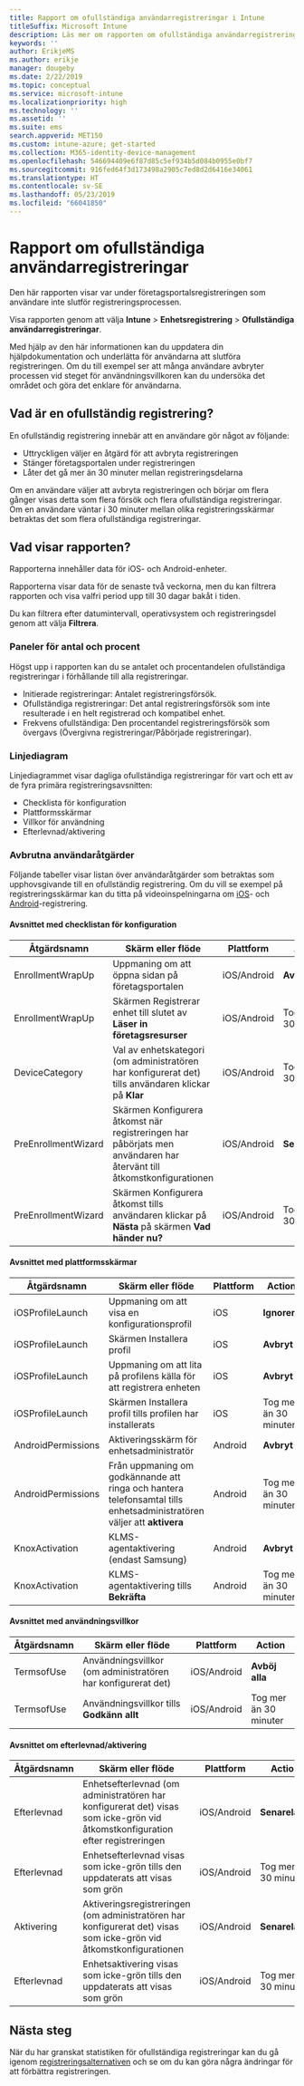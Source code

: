 ```yaml
---
title: Rapport om ofullständiga användarregistreringar i Intune
titleSuffix: Microsoft Intune
description: Läs mer om rapporten om ofullständiga användarregistreringar.
keywords: ''
author: ErikjeMS
ms.author: erikje
manager: dougeby
ms.date: 2/22/2019
ms.topic: conceptual
ms.service: microsoft-intune
ms.localizationpriority: high
ms.technology: ''
ms.assetid: ''
ms.suite: ems
search.appverid: MET150
ms.custom: intune-azure; get-started
ms.collection: M365-identity-device-management
ms.openlocfilehash: 546694409e6f87d85c5ef934b5d084b0955e0bf7
ms.sourcegitcommit: 916fed64f3d173498a2905c7ed8d2d6416e34061
ms.translationtype: HT
ms.contentlocale: sv-SE
ms.lasthandoff: 05/23/2019
ms.locfileid: "66041850"
---
```

# <a name="incomplete-user-enrollments-report"></a>Rapport om ofullständiga användarregistreringar

Den här rapporten visar var under företagsportalsregistreringen som användare inte slutför registreringsprocessen.

Visa rapporten genom att välja **Intune** > **Enhetsregistrering** > **Ofullständiga användarregistreringar**.

Med hjälp av den här informationen kan du uppdatera din hjälpdokumentation och underlätta för användarna att slutföra registreringen. Om du till exempel ser att många användare avbryter processen vid steget för användningsvillkoren kan du undersöka det området och göra det enklare för användarna.

## <a name="what-is-an-incomplete-enrollment"></a>Vad är en ofullständig registrering?

En ofullständig registrering innebär att en användare gör något av följande:

-   Uttryckligen väljer en åtgärd för att avbryta registreringen
-   Stänger företagsportalen under registreringen
-   Låter det gå mer än 30 minuter mellan registreringsdelarna

Om en användare väljer att avbryta registreringen och börjar om flera gånger visas detta som flera försök och flera ofullständiga registreringar. Om en användare väntar i 30 minuter mellan olika registreringsskärmar betraktas det som flera ofullständiga registreringar.

## <a name="what-does-the-report-show"></a>Vad visar rapporten?

Rapporterna innehåller data för iOS- och Android-enheter.

Rapporterna visar data för de senaste två veckorna, men du kan filtrera rapporten och visa valfri period upp till 30 dagar bakåt i tiden.

Du kan filtrera efter datumintervall, operativsystem och registreringsdel genom att välja **Filtrera**.

### <a name="number-and-percentage-tiles"></a>Paneler för antal och procent

Högst upp i rapporten kan du se antalet och procentandelen ofullständiga registreringar i förhållande till alla registreringar.

-   Initierade registreringar: Antalet registreringsförsök.
-   Ofullständiga registreringar: Det antal registreringsförsök som inte resulterade i en helt registrerad och kompatibel enhet.
-   Frekvens ofullständiga: Den procentandel registreringsförsök som övergavs (Övergivna registreringar/Påbörjade registreringar).

### <a name="line-graph"></a>Linjediagram

Linjediagrammet visar dagliga ofullständiga registreringar för vart och ett av de fyra primära registreringsavsnitten:

-   Checklista för konfiguration
-   Plattformsskärmar
-   Villkor för användning
-   Efterlevnad/aktivering

### <a name="user-abandonment-actions"></a>Avbrutna användaråtgärder

Följande tabeller visar listan över användaråtgärder som betraktas som upphovsgivande till en ofullständig registrering. Om du vill se exempel på registreringsskärmar kan du titta på videoinspelningarna om [iOS](https://channel9.msdn.com/Series/IntuneEnrollment/iOS-Enrollment)- och [Android](https://channel9.msdn.com/Series/IntuneEnrollment/Android-Enrollment)-registrering. 


#### <a name="setup-checklist-section"></a>Avsnittet med checklistan för konfiguration

| Åtgärdsnamn | Skärm eller flöde | Plattform | Action |
| ---- |---- |---- |---- |
| EnrollmentWrapUp | Uppmaning om att öppna sidan på företagsportalen | iOS/Android | **Avbryt** |
| EnrollmentWrapUp | Skärmen Registrerar enhet till slutet av **Läser in företagsresurser** | iOS/Android | Tog mer än 30 minuter |
| DeviceCategory | Val av enhetskategori (om administratören har konfigurerat det) tills användaren klickar på **Klar** | iOS/Android | Tog mer än 30 minuter |
| PreEnrollmentWizard | Skärmen Konfigurera åtkomst när registreringen har påbörjats men användaren har återvänt till åtkomstkonfigurationen | iOS/Android| **Senarelägg** |
| PreEnrollmentWizard | Skärmen Konfigurera åtkomst tills användaren klickar på **Nästa** på skärmen **Vad händer nu?** | iOS/Android | Tog mer än 30 minuter |

#### <a name="platform-screens-section"></a>Avsnittet med plattformsskärmar

| Åtgärdsnamn | Skärm eller flöde | Plattform | Action |
| ---- |---- |---- |---- |
| iOSProfileLaunch | Uppmaning om att visa en konfigurationsprofil | iOS | **Ignorera** |
| iOSProfileLaunch | Skärmen Installera profil | iOS | **Avbryt** |
| iOSProfileLaunch | Uppmaning om att lita på profilens källa för att registrera enheten | iOS | **Avbryt** |
| iOSProfileLaunch | Skärmen Installera profil tills profilen har installerats | iOS | Tog mer än 30 minuter |
| AndroidPermissions | Aktiveringsskärm för enhetsadministratör | Android | **Avbryt** |
| AndroidPermissions | Från uppmaning om godkännande att ringa och hantera telefonsamtal tills enhetsadministratören väljer att **aktivera** | Android | Tog mer än 30 minuter |
| KnoxActivation | KLMS-agentaktivering (endast Samsung) | Android| **Avbryt** |
| KnoxActivation | KLMS-agentaktivering tills **Bekräfta** | Android | Tog mer än 30 minuter|

#### <a name="terms-of-use-section"></a>Avsnittet med användningsvillkor

| Åtgärdsnamn | Skärm eller flöde | Plattform | Action |
| ---- |---- |---- |---- |
| TermsofUse | Användningsvillkor (om administratören har konfigurerat det) | iOS/Android | **Avböj alla** |
| TermsofUse | Användningsvillkor tills **Godkänn allt** | iOS/Android | Tog mer än 30 minuter |

#### <a name="complianceactivation-section"></a>Avsnittet om efterlevnad/aktivering

| Åtgärdsnamn | Skärm eller flöde | Plattform | Action |
| ---- |---- |---- |---- |
| Efterlevnad | Enhetsefterlevnad (om administratören har konfigurerat det) visas som icke-grön vid åtkomstkonfiguration efter registreringen| iOS/Android | **Senarelägg** |
| Efterlevnad | Enhetsefterlevnad visas som icke-grön tills den uppdaterats att visas som grön | iOS/Android | Tog mer än 30 minuter |
| Aktivering | Aktiveringsregistreringen (om administratören har konfigurerat det) visas som icke-grön vid åtkomstkonfigurationen | iOS/Android | **Senarelägg** |
| Efterlevnad | Enhetsaktivering visas som icke-grön tills den uppdaterats att visas som grön | iOS/Android | Tog mer än 30 minuter |

## <a name="next-steps"></a>Nästa steg

När du har granskat statistiken för ofullständiga registreringar kan du gå igenom [registreringsalternativen](enrollment-options.md) och se om du kan göra några ändringar för att förbättra registreringen.
